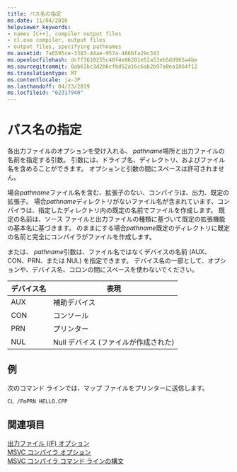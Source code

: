 ```yaml
---
title: パス名の指定
ms.date: 11/04/2016
helpviewer_keywords:
- names [C++], compiler output files
- cl.exe compiler, output files
- output files, specifying pathnames
ms.assetid: 7a6595ce-3383-44ae-957a-466bfa29c343
ms.openlocfilehash: dcff3610255c40f4e06201e52a53eb5dd965a4be
ms.sourcegitcommit: 0ab61bc3d2b6cfbd52a16c6ab2b97a8ea1864f12
ms.translationtype: MT
ms.contentlocale: ja-JP
ms.lasthandoff: 04/23/2019
ms.locfileid: "62317940"
---
```

# <a name="specifying-the-pathname"></a>パス名の指定

各出力ファイルのオプションを受け入れる、 *pathname*場所と出力ファイルの名前を指定する引数。 引数には、ドライブ名、ディレクトリ、およびファイル名を含めることができます。 オプションと引数の間にスペースは許可されません。

場合*pathname*ファイル名を含む、拡張子のない、コンパイラは、出力、既定の拡張子。 場合*pathname*ディレクトリがないファイル名が含まれています、コンパイラは、指定したディレクトリ内の既定の名前でファイルを作成します。 既定の名前は、ソース ファイルと出力ファイルの種類に基づいて既定の拡張機能の基本名に基づきます。 のままにする場合*pathname*既定のディレクトリに既定の名前と完全にコンパイラがファイルを作成します。

または、 *pathname*引数は、ファイル名ではなくデバイスの名前 (AUX、CON、PRN、または NUL) を指定できます。 デバイス名の一部として、オプションや、デバイス名、コロンの間にスペースを使わないでください。

|デバイス名|表現|
|-----------------|----------------|
|AUX|補助デバイス|
|CON|コンソール|
|PRN|プリンター|
|NUL|Null デバイス (ファイルが作成された)|

## <a name="example"></a>例

次のコマンド ラインでは、マップ ファイルをプリンターに送信します。

```
CL /FmPRN HELLO.CPP
```

## <a name="see-also"></a>関連項目

[出力ファイル (/F) オプション](output-file-f-options.md)<br/>
[MSVC コンパイラ オプション](compiler-options.md)<br/>
[MSVC コンパイラ コマンド ラインの構文](compiler-command-line-syntax.md)
